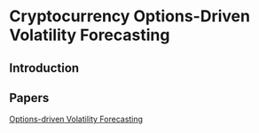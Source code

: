 # Cryptocurrency Options-Driven Volatility Forecasting

## Introduction

## Papers
[Options-driven Volatility Forecasting](https://papers.ssrn.com/sol3/papers.cfm?abstract_id=4790644)